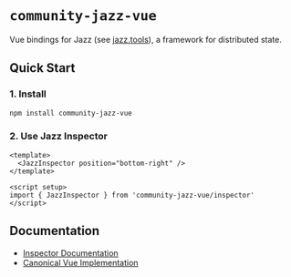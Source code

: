 # `community-jazz-vue`

Vue bindings for Jazz (see [jazz.tools](https://jazz.tools)), a framework for distributed state.

## Quick Start

### 1. Install
```bash
npm install community-jazz-vue
```

### 2. Use Jazz Inspector
```vue
<template>
  <JazzInspector position="bottom-right" />
</template>

<script setup>
import { JazzInspector } from 'community-jazz-vue/inspector'
</script>
```

## Documentation

- [Inspector Documentation](./src/inspector/README.md)
- [Canonical Vue Implementation](./src/inspector/CANONICAL_VUE_IMPLEMENTATION.md)
